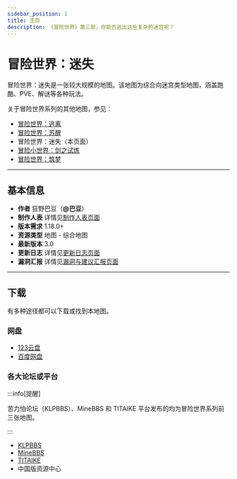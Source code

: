 ```yaml
---
sidebar_position: 1
title: 主页
description: 《冒险世界》第三部，你能否逃出这些复杂的迷宫呢？
---
```


# 冒险世界：迷失

冒险世界：迷失是一张较大规模的地图。该地图为综合向迷宫类型地图，涵盖跑酷、PVE、解谜等各种玩法。

关于冒险世界系列的其他地图，参见：
- [冒险世界：逃离](../adventure_world_1/homepage)
- [冒险世界：苏醒](../adventure_world_2/homepage)
- 冒险世界：迷失（本页面）
- [冒险小世界：剑之试炼](../adventure_world_4/homepage)
- [冒险世界：筑梦](../../developing/adventure_world_5/homepage)

---

## 基本信息

- **作者** 狂野巴豆（**@巴豆**）
- **制作人表** 详情见[制作人表页面](credits)
- **版本需求** 1.18.0+
- **资源类型** 地图 - 综合地图
- **最新版本** 3.0
- **更新日志** 详情见[更新日志页面](update_log)
- **漏洞汇报** 详情见[漏洞与建议汇报页面](bugs)

---

## 下载

有多种途径都可以下载或找到本地图。

### 网盘

- [123云盘](https://www.123684.com/s/t3TqVv-QM3kh)
- [百度网盘](https://pan.baidu.com/s/1AMBIgQsOuWHoqeMKxHPISg?pwd=mxsj)

### 各大论坛或平台

:::info[提醒]

苦力怕论坛（KLPBBS）、MineBBS 和 TITAIKE 平台发布的均为冒险世界系列前三张地图。

:::

- [KLPBBS](https://klpbbs.com/thread-151276-1-1.html)
- [MineBBS](https://www.minebbs.com/resources/1-18-_-_.9844/)
- [TITAIKE](https://www.titaike.cn/5955.html) 
- 中国版资源中心
